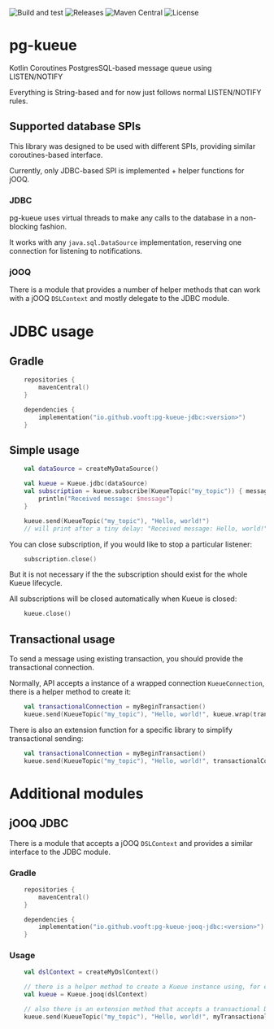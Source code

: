 ![Build and test](https://github.com/vooft/pg-kueue/actions/workflows/build.yml/badge.svg?branch=main)
![Releases](https://img.shields.io/github/v/release/vooft/pg-kueue)
![Maven Central](https://img.shields.io/maven-central/v/io.github.vooft/pg-kueue-core)
![License](https://img.shields.io/github/license/vooft/pg-kueue)

# pg-kueue
Kotlin Coroutines PostgresSQL-based message queue using LISTEN/NOTIFY

Everything is String-based and for now just follows normal LISTEN/NOTIFY rules.

## Supported database SPIs
This library was designed to be used with different SPIs, providing similar coroutines-based interface.

Currently, only JDBC-based SPI is implemented + helper functions for jOOQ.

### JDBC
pg-kueue uses virtual threads to make any calls to the database in a non-blocking fashion.

It works with any `java.sql.DataSource` implementation, reserving one connection for listening to notifications.

### jOOQ
There is a module that provides a number of helper methods that can work with a jOOQ `DSLContext` and mostly delegate to the JDBC module.

# JDBC usage

## Gradle
```kotlin
    repositories {
        mavenCentral()
    }

    dependencies {
        implementation("io.github.vooft:pg-kueue-jdbc:<version>")
    }
```

## Simple usage
```kotlin
    val dataSource = createMyDataSource()

    val kueue = Kueue.jdbc(dataSource)
    val subscription = kueue.subscribe(KueueTopic("my_topic")) { message: String ->
        println("Received message: $message")
    }

    kueue.send(KueueTopic("my_topic"), "Hello, world!")
    // will print after a tiny delay: "Received message: Hello, world!"
```

You can close subscription, if you would like to stop a particular listener:
```kotlin
    subscription.close()
```

But it is not necessary if the the subscription should exist for the whole Kueue lifecycle.

All subscriptions will be closed automatically when Kueue is closed:
```kotlin
    kueue.close()
```

## Transactional usage
To send a message using existing transaction, you should provide the transactional connection.

Normally, API accepts a instance of a wrapped connection `KueueConnection`, there is a helper method to create it:
```kotlin
    val transactionalConnection = myBeginTransaction()
    kueue.send(KueueTopic("my_topic"), "Hello, world!", kueue.wrap(transactionalConnection))
``` 

There is also an extension function for a specific library to simplify transactional sending:
```kotlin
    val transactionalConnection = myBeginTransaction()
    kueue.send(KueueTopic("my_topic"), "Hello, world!", transactionalConnection) // an extension function must be imported explicitly
```

# Additional modules
## jOOQ JDBC
There is a module that accepts a jOOQ `DSLContext` and provides a similar interface to the JDBC module.

### Gradle
```kotlin
    repositories {
        mavenCentral()
    }

    dependencies {
        implementation("io.github.vooft:pg-kueue-jooq-jdbc:<version>")
    }
```

### Usage
```kotlin
    val dslContext = createMyDslContext()

    // there is a helper method to create a Kueue instance using, for example, a non-transactional DSLContext
    val kueue = Kueue.jooq(dslContext)

    // also there is an extension method that accepts a transactional DSLContext to send notification within a transaction
    kueue.send(KueueTopic("my_topic"), "Hello, world!", myTransactionalDslContext)
```

